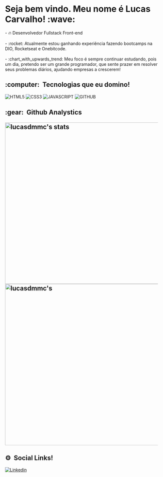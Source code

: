 <h1> Seja bem vindo. Meu nome é Lucas Carvalho! :wave: </h1>
- 🔥 Desenvolvedor Fullstack Front-end
<br><br>
- :rocket: Atualmente estou ganhando experiência fazendo bootcamps na DIO, Rocketseat e Onebitcode.
<br><br>
- :chart_with_upwards_trend: Meu foco é sempre continuar estudando, pois um dia, pretendo ser um grande programador, que sente prazer em resolver seus problemas diários, ajudando empresas a crescerem! 

<h2> :computer: &nbsp;Tecnologias que eu domino!</h2>

<img align="center" alt="HTML5"
src="https://img.shields.io/badge/HTML5-E34F26?style=for-the-badge&logo=html5&logoColor=white">
<img align="center" alt="CSS3"
src="https://img.shields.io/badge/CSS3-1572B6?style=for-the-badge&logo=css3&logoColor=white">
<img align="center" alt="JAVASCRIPT"
src="https://img.shields.io/badge/JavaScript-F7DF1E?style=for-the-badge&logo=javascript&logoColor=black">
<img align="center" alt="GITHUB"
src="https://img.shields.io/badge/GitHub-100000?style=for-the-badge&logo=github&logoColor=white">

<h2> :gear: &nbsp;Github Analystics

<p align="left">  
  
<img width="530em" src="https://github-readme-stats.vercel.app/api?username=lucasdmmc&show_icons=true&theme=synthwave" alt="lucasdmmc's stats"/> 
  
<img width="530em" src="https://github-readme-stats.vercel.app/api/top-langs/?username=lucasdmmc&layout=compact&theme=synthwave" alt="lucasdmmc's"/>                     
<br>

## <h2> :gear: &nbsp;Social Links!  

[![Linkedin](https://img.shields.io/badge/LinkedIn-0077B5?style=for-the-badge&logo=linkedin&logoColor=white)](https://www.linkedin.com/in/lucas-carvalho-b3b960238/)  

  
</p>  
